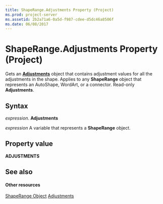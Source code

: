 ```yaml
---
title: ShapeRange.Adjustments Property (Project)
ms.prod: project-server
ms.assetid: 2b2a71a6-0a5d-f987-cdee-d5dc46a8506f
ms.date: 06/08/2017
---
```



# ShapeRange.Adjustments Property (Project)
Gets an  **[Adjustments](http://msdn.microsoft.com/en-us/library/office/ff838852%28v=office.15%29)** object that contains adjustment values for all the adjustments in the shape. Applies to any **ShapeRange** object that represents an AutoShape, WordArt, or a connector. Read-only **Adjustments**.

## Syntax

 _expression_. **Adjustments**

 _expression_ A variable that represents a **ShapeRange** object.


## Property value

 **ADJUSTMENTS**


## See also


#### Other resources


[ShapeRange Object](Project.shaperange.md)
[Adjustments](http://msdn.microsoft.com/en-us/library/office/ff838852%28v=office.15%29)
